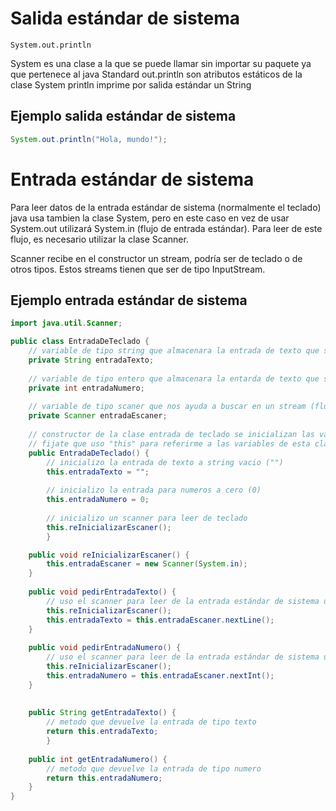 # Salida estándar de sistema
```
System.out.println
```

System es una clase a la que se puede llamar sin importar su paquete ya que pertenece al java Standard
out.println son atributos estáticos de la clase System 
println imprime por salida estándar un String

## Ejemplo salida estándar de sistema
```java
System.out.println("Hola, mundo!"); 
```


# Entrada estándar de sistema

Para leer datos de la entrada estándar de sistema (normalmente el teclado) java usa tambien la clase System, pero en este caso en vez de usar System.out utilizará System.in (flujo de entrada estándar).
Para leer de este flujo, es necesario utilizar la clase Scanner.

Scanner recibe en el constructor un stream, podría ser de teclado o de otros tipos. Estos streams tienen que ser de tipo InputStream.

## Ejemplo entrada estándar de sistema

```java
import java.util.Scanner;

public class EntradaDeTeclado {
    // variable de tipo string que almacenara la entrada de texto que se lea de teclado
    private String entradaTexto;
        
    // variable de tipo entero que almacenara la entarda de texto que se lea de teclado OJO pero la convertira a int asi que tiene que ser un entero
    private int entradaNumero;
    
    // variable de tipo scaner que nos ayuda a buscar en un stream (flujo) de texto
    private Scanner entradaEscaner;
        
    // constructor de la clase entrada de teclado se inicializan las variables privadas propias de la clase
    // fijate que uso "this" para referirme a las variables de esta clase no otras cualquiera
    public EntradaDeTeclado() {
        // inicializo la entrada de texto a string vacio ("")
        this.entradaTexto = "";
           
        // inicializo la entrada para numeros a cero (0)
        this.entradaNumero = 0;
            
        // inicializo un scanner para leer de teclado
        this.reInicializarEscaner();
        }

    public void reInicializarEscaner() {
        this.entradaEscaner = new Scanner(System.in);
    }
    
    public void pedirEntradaTexto() {
        // uso el scanner para leer de la entrada estándar de sistema un string y lo almaceno en entradaTexto
        this.reInicializarEscaner();
        this.entradaTexto = this.entradaEscaner.nextLine();
    }
    
    public void pedirEntradaNumero() {
        // uso el scanner para leer de la entrada estándar de sistema un entero y lo almaceno en entradaNumero
        this.reInicializarEscaner();
        this.entradaNumero = this.entradaEscaner.nextInt();
    }
    
    
    public String getEntradaTexto() {
        // metodo que devuelve la entrada de tipo texto
        return this.entradaTexto;
        }
    
    public int getEntradaNumero() {
        // metodo que devuelve la entrada de tipo numero
        return this.entradaNumero;
    }
}
```